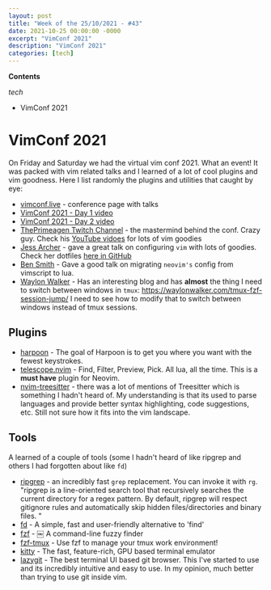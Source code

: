 ```yaml
---
layout: post
title: "Week of the 25/10/2021 - #43"
date: 2021-10-25 00:00:00 -0000
excerpt: "VimConf 2021"
description: "VimConf 2021"
categories: [tech]
---
```



**Contents**

*tech*

- VimConf 2021

# VimConf 2021

On Friday and Saturday we had the virtual vim conf 2021. What an event! It was packed with vim related talks and I learned of a lot of cool plugins and vim goodness. Here I list randomly the plugins and utilities that caught by eye:

- [vimconf.live](https://www.vimconf.live/) - conference page with talks
- [VimConf 2021 - Day 1 video](https://www.twitch.tv/videos/1190279834)
- [VimConf 2021 - Day 2 video](https://www.twitch.tv/videos/1190959702)
- [ThePrimeagen Twitch Channel](https://www.twitch.tv/ThePrimeagen) - the mastermind behind the conf. Crazy guy. Check his [YouTube vidoes](https://www.youtube.com/c/ThePrimeagen) for lots of vim goodies
- [Jess Archer](https://jessarcher.com/) - gave a great talk on configuring `vim` with lots of goodies. Check her dotfiles [here in GitHub](https://github.com/jessarcher/dotfiles)
- [Ben Smith](https://github.com/smithbm2316) - Gave a good talk on migrating `neovim's` config from vimscript to lua.
- [Waylon Walker](https://waylonwalker.com/) - Has an interesting blog and has **almost** the thing I need to switch between windows in `tmux`: https://waylonwalker.com/tmux-fzf-session-jump/ I need to see how to modify that to switch between windows instead of tmux sessions.

## Plugins
- [harpoon](https://github.com/ThePrimeagen/harpoon) - The goal of Harpoon is to get you where you want with the fewest keystrokes.
- [telescope.nvim](https://github.com/nvim-telescope/telescope.nvim) - Find, Filter, Preview, Pick. All lua, all the time. This is a **must have** plugin for Neovim.
- [nvim-treesitter](https://github.com/nvim-treesitter/nvim-treesitter) - there was a lot of mentions of Treesitter which is something I hadn't heard of. My understanding is that its used to parse languages and provide better syntax highlighting, code suggestions, etc. Still not sure how it fits into the vim landscape.

## Tools

A learned of a couple of tools (some I hadn't heard of like ripgrep and others I had forgotten about like `fd`)

- [ripgrep](https://github.com/BurntSushi/ripgrep) - an incredibly fast `grep` replacement. You can invoke it with `rg`. "ripgrep is a line-oriented search tool that recursively searches the current directory for a regex pattern. By default, ripgrep will respect gitignore rules and automatically skip hidden files/directories and binary files. "
- [fd](https://github.com/sharkdp/fd) - A simple, fast and user-friendly alternative to 'find'
- [fzf](https://github.com/junegunn/fzf) - ￼ A command-line fuzzy finder
- [fzf-tmux](https://github.com/sainnhe/tmux-fzf) - Use fzf to manage your tmux work environment!
- [kitty](https://sw.kovidgoyal.net/kitty/) - The fast, feature-rich, GPU based terminal emulator
- [lazygit](https://github.com/jesseduffield/lazygit) - The best terminal UI based git browser. This I've started to use and its incredibly intuitive and easy to use. In my opinion, much better than trying to use git inside vim.



